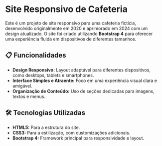 # Site Responsivo de Cafeteria

Este é um projeto de site responsivo para uma cafeteria fictícia, desenvolvido originalmente em 2020 e aprimorado em 2024 com um design atualizado. O site foi criado utilizando **Bootstrap 4** para oferecer uma experiência fluida em dispositivos de diferentes tamanhos.

## 📋 Funcionalidades

- **Design Responsivo:** Layout adaptável para diferentes dispositivos, como desktops, tablets e smartphones.
- **Interface Simples e Atraente:** Foco em uma experiência visual clara e amigável.
- **Organização de Conteúdo:** Uso de seções dedicadas para imagens, textos e menus.

## 🛠️ Tecnologias Utilizadas

- **HTML5:** Para a estrutura do site.
- **CSS3:** Para a estilização, com customizações adicionais.
- **Bootstrap 4:** Framework principal para responsividade e layout.
